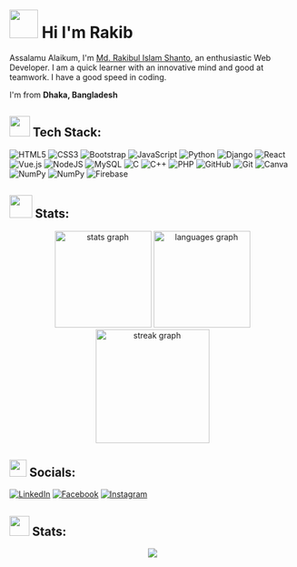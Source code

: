 <!-- <h2><img src="https://github.com/cryptic91/cryptic91/assets/91222781/c4b99f72-c7c2-47c4-90a7-866fecf9a417" width="30"/> Hi I'm Rakib</h2> -->
<h1><img src="https://github.com/cryptic91/cryptic91/assets/91222781/43de1015-822c-41d2-8880-cce3d7668afe" height="50" width="50"/> Hi I'm Rakib</h1>


Assalamu Alaikum, I'm [Md. Rakibul Islam Shanto](https://www.linkedin.com/in/md-rakibul-islam-shanto-051767308/), an enthusiastic Web Developer.  I am a quick learner with an innovative mind and good at teamwork. I have a good speed in coding.
<p>I'm from <b>Dhaka, Bangladesh</b> <img src="https://github.com/cryptic91/cryptic91/assets/91222781/a5c21e0f-7b9a-4f7a-bb24-a47606823e6f" height="13" width="18"/> </p>




<h2><img src="https://github.com/cryptic91/cryptic91/assets/91222781/c4b99f72-c7c2-47c4-90a7-866fecf9a417" width="36"/> Tech Stack: </h2>


![HTML5](https://img.shields.io/badge/html5-%23E34F26.svg?logo=html5&logoColor=white) ![CSS3](https://img.shields.io/badge/css3-%231572B6.svg?logo=css3&logoColor=white) ![Bootstrap](https://img.shields.io/badge/bootstrap-%238511FA.svg?logo=bootstrap&logoColor=white) ![JavaScript](https://img.shields.io/badge/javascript-%23323330.svg?logo=javascript&logoColor=%23F7DF1E) ![Python](https://img.shields.io/badge/python-3670A0?logo=python&logoColor=ffdd54) ![Django](https://img.shields.io/badge/django-%23092E20.svg?logo=django&logoColor=white) ![React](https://img.shields.io/badge/react-%2320232a.svg?logo=react&logoColor=%2361DAFB) ![Vue.js](https://img.shields.io/badge/vue.js-%2335495e.svg?logo=vuedotjs&logoColor=%234FC08D) ![NodeJS](https://img.shields.io/badge/node.js-6DA55F?logo=node.js&logoColor=white) ![MySQL](https://img.shields.io/badge/mysql-4479A1.svg?logo=mysql&logoColor=white) ![C](https://img.shields.io/badge/c-%2300599C.svg?logo=c&logoColor=white) ![C++](https://img.shields.io/badge/c++-%2300599C.svg?logo=c%2B%2B&logoColor=white) ![PHP](https://img.shields.io/badge/php-%23777BB4.svg?logo=php&logoColor=white) ![GitHub](https://img.shields.io/badge/github-%23121011.svg?logo=github&logoColor=white) ![Git](https://img.shields.io/badge/git-%23F05033.svg?logo=git&logoColor=white) ![Canva](https://img.shields.io/badge/Canva-%2300C4CC.svg?logo=Canva&logoColor=white) ![NumPy](https://img.shields.io/badge/numpy-%23013243.svg?logo=numpy&logoColor=white) ![NumPy](https://img.shields.io/badge/numpy-%23013243.svg?logo=numpy&logoColor=white) ![Firebase](https://img.shields.io/badge/-Firebase-1967D2?logo=firebase&logoColor=white")
 




<h2><img src="https://github.com/cryptic91/cryptic91/assets/91222781/05847e7a-84b5-4e6f-89e4-ed7769642889" width="40"/> Stats: </h2>

<div align="center">
  <img src="https://github-readme-stats.vercel.app/api?username=cryptic91&hide_title=false&hide_rank=false&show_icons=true&include_all_commits=true&count_private=true&disable_animations=false&theme=highcontrast&locale=en&hide_border=false" height="170" alt="stats graph"  />
  <img src="https://github-readme-stats.vercel.app/api/top-langs?username=cryptic91&locale=en&hide_title=false&layout=compact&card_width=320&langs_count=5&theme=highcontrast&hide_border=false" height="170" alt="languages graph"  />
</div>


<!-- ![](https://github-readme-streak-stats.herokuapp.com/?user=cryptic91&theme=highcontrast&hide_border=false)<br/> -->
<div align="center">
  <img src="https://github-readme-streak-stats.herokuapp.com/?user=cryptic91&theme=highcontrast&hide_border=false" height="200" alt="streak graph"  />
</div>






<h2><img src="https://github.com/cryptic91/cryptic91/assets/91222781/c7fb8af8-4d59-424b-9656-502e9fa8ee6f" width="30"/> Socials: </h2>


[![LinkedIn](https://img.shields.io/badge/LinkedIn-%230077B5.svg?logo=linkedin&logoColor=white)](https://linkedin.com/in/https://www.linkedin.com/in/md-rakibul-islam-shanto-051767308/) [![Facebook](https://img.shields.io/badge/Facebook-%231877F2.svg?logo=Facebook&logoColor=white)](https://facebook.com/https://www.facebook.com/rakibul1091shanto/) [![Instagram](https://img.shields.io/badge/Instagram-%23E4405F.svg?logo=Instagram&logoColor=white)](https://instagram.com/https://www.instagram.com/shanto_91/)  





<!-- Graph-->
<h2><img src="https://github.com/cryptic91/cryptic91/assets/91222781/3b956e99-b3aa-461c-b827-bc8823c66cb0" width="35"/> Stats: </h2>

<div align="center">

![](https://github-profile-summary-cards.vercel.app/api/cards/profile-details?username=cryptic91&theme=2077)

<!-- 
![](http://github-profile-summary-cards.vercel.app/api/cards/repos-per-language?username=cryptic91&theme=2077) ![](http://github-profile-summary-cards.vercel.app/api/cards/most-commit-language?username=cryptic91&theme=2077)

![](http://github-profile-summary-cards.vercel.app/api/cards/stats?username=cryptic91&theme=2077&) ![](http://github-profile-summary-cards.vercel.app/api/cards/productive-time?username=cryptic91&theme=2077&utcOffset=8)

-->

</div>







<!--

**cryptic91/cryptic91** is a ✨ _special_ ✨ repository because its `README.md` (this file) appears on your GitHub profile.

Here are some ideas to get you started:

- 🔭 I’m currently working on ...
- 🌱 I’m currently learning ...
- 👯 I’m looking to collaborate on ...
- 🤔 I’m looking for help with ...
- 💬 Ask me about ...
- 📫 How to reach me: ...
- 😄 Pronouns: ...
- ⚡ Fun fact: ...
-->
